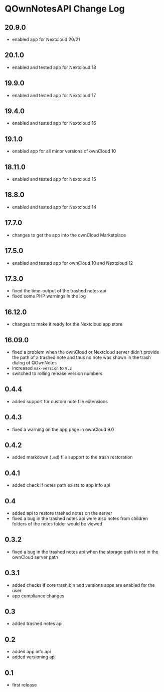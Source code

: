 # QOwnNotesAPI Change Log

## 20.9.0
- enabled app for Nextcloud 20/21

## 20.1.0
- enabled and tested app for Nextcloud 18

## 19.9.0
- enabled and tested app for Nextcloud 17

## 19.4.0
- enabled and tested app for Nextcloud 16

## 19.1.0
- enabled app for all minor versions of ownCloud 10

## 18.11.0
- enabled and tested app for Nextcloud 15

## 18.8.0
- enabled and tested app for Nextcloud 14

## 17.7.0
- changes to get the app into the ownCloud Marketplace

## 17.5.0
- enabled and tested app for ownCloud 10 and Nextcloud 12

## 17.3.0
- fixed the time-output of the trashed notes api
- fixed some PHP warnings in the log

## 16.12.0
- changes to make it ready for the Nextcloud app store

## 16.09.0
- fixed a problem when the ownCloud or Nextcloud server didn't provide the path
  of a trashed note and thus no note was shown in the trash dialog of QOwnNotes
- increased `max-version` to `9.2`
- switched to rolling release version numbers

## 0.4.4
- added support for custom note file extensions

## 0.4.3
- fixed a warning on the app page in ownCloud 9.0

## 0.4.2
- added markdown (`.md`) file support to the trash restoration

## 0.4.1
- added check if notes path exists to app info api 

## 0.4
- added api to restore trashed notes on the server
- fixed a bug in the trashed notes api were also notes from children folders of the notes folder would be viewed 

## 0.3.2
- fixed a bug in the trashed notes api when the storage path is not in the ownCloud server path

## 0.3.1
- added checks if core trash bin and versions apps are enabled for the user
- app compliance changes

## 0.3
- added trashed notes api

## 0.2
- added app info api
- added versioning api

## 0.1
- first release
